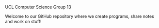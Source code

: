 UCL Computer Science Group 13 

Welcome to our GitHub repository where we create programs, share notes and work on stuff!
